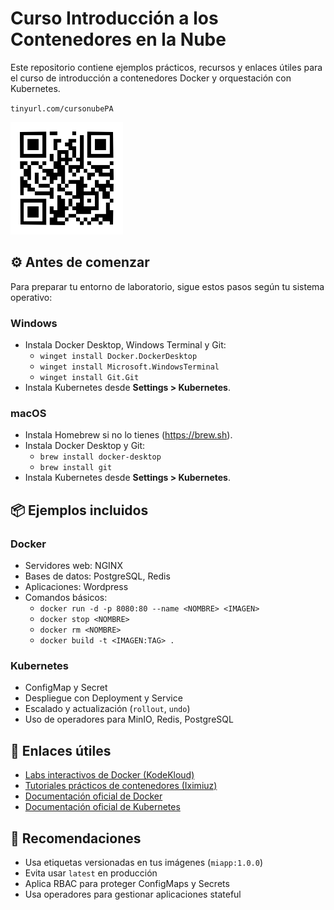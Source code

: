 # Curso Introducción a los Contenedores en la Nube

Este repositorio contiene ejemplos prácticos, recursos y enlaces útiles para el curso de introducción a contenedores Docker y orquestación con Kubernetes.

`tinyurl.com/cursonubePA`

![QR del curso](img/QR-cursonubepa.png)

## ⚙️ Antes de comenzar

Para preparar tu entorno de laboratorio, sigue estos pasos según tu sistema operativo:

### Windows
- Instala Docker Desktop, Windows Terminal y Git:
	- `winget install Docker.DockerDesktop`
	- `winget install Microsoft.WindowsTerminal`
	- `winget install Git.Git`
- Instala Kubernetes desde **Settings > Kubernetes**.

### macOS
- Instala Homebrew si no lo tienes (https://brew.sh).
- Instala Docker Desktop y Git:
    - `brew install docker-desktop`
    - `brew install git`
- Instala Kubernetes desde **Settings > Kubernetes**.

## 📦 Ejemplos incluidos

### Docker
- Servidores web: NGINX
- Bases de datos: PostgreSQL, Redis
- Aplicaciones: Wordpress
- Comandos básicos:
	- `docker run -d -p 8080:80 --name <NOMBRE> <IMAGEN>`
	- `docker stop <NOMBRE>`
	- `docker rm <NOMBRE>`
	- `docker build -t <IMAGEN:TAG> .`

### Kubernetes
- ConfigMap y Secret
- Despliegue con Deployment y Service
- Escalado y actualización (`rollout`, `undo`)
- Uso de operadores para MinIO, Redis, PostgreSQL

## 🔗 Enlaces útiles

- [Labs interactivos de Docker (KodeKloud)](https://kodekloud.com/pages/free-labs/docker/docker-basic-commands)
- [Tutoriales prácticos de contenedores (Iximiuz)](https://labs.iximiuz.com/tutorials)
- [Documentación oficial de Docker](https://docs.docker.com/)
- [Documentación oficial de Kubernetes](https://kubernetes.io/docs/)

## 🧠 Recomendaciones

- Usa etiquetas versionadas en tus imágenes (`miapp:1.0.0`)
- Evita usar `latest` en producción
- Aplica RBAC para proteger ConfigMaps y Secrets
- Usa operadores para gestionar aplicaciones stateful
